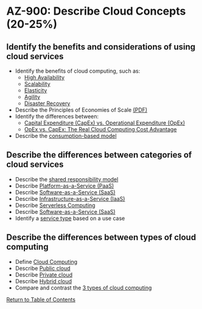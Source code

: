 # AZ-900: Describe Cloud Concepts (20-25%)

## Identify the benefits and considerations of using cloud services

* Identify the benefits of cloud computing, such as:
    * [High Availability](https://docs.microsoft.com/en-us/azure/architecture/checklist/availability)
    * [Scalability](https://docs.microsoft.com/en-us/azure/architecture/framework/scalability/design-scale)
    * [Elasticity](https://azure.microsoft.com/en-ca/overview/what-is-elastic-computing/)
    * [Agility](https://docs.microsoft.com/en-us/azure/cloud-adoption-framework/strategy/business-outcomes/agility-outcomes)
    * [Disaster Recovery](https://docs.microsoft.com/en-ca/azure/site-recovery/site-recovery-overview)
* Describe the Principles of Economies of Scale [(PDF)](https://download.microsoft.com/download/6/e/4/6e4cb3d1-5004-4024-8d90-6c66c83c17aa/the_economics_of_the_cloud_white_paper.pdf)
* Identify the differences between:
    * [Capital Expenditure (CapEx) vs. Operational Expenditure (OpEx)](https://docs.microsoft.com/en-us/azure/cloud-adoption-framework/strategy/business-outcomes/fiscal-outcomes#capital-expenses-and-operating-expenses)
    * [OpEx vs. CapEx: The Real Cloud Computing Cost Advantage](https://www.10thmagnitude.com/opex-vs-capex-the-real-cloud-computing-cost-advantage/)
* Describe the [consumption-based model](https://docs.microsoft.com/en-us/azure/architecture/framework/cost/design-price)

## Describe the differences between categories of cloud services

* Describe the [shared responsibility model](https://docs.microsoft.com/en-us/azure/security/fundamentals/shared-responsibility)
* Describe [Platform-as-a-Service (PaaS)](https://azure.microsoft.com/en-ca/overview/what-is-paas/)
* Describe [Software-as-a-Service (SaaS)](https://azure.microsoft.com/en-ca/overview/what-is-saas/)
* Describe [Infrastructure-as-a-Service (IaaS)](https://azure.microsoft.com/en-ca/overview/what-is-iaas/)
* Describe [Serverless Computing](https://azure.microsoft.com/en-ca/overview/serverless-computing/)
* Describe [Software-as-a-Service (SaaS)](https://azure.microsoft.com/en-ca/overview/what-is-saas/)
* Identify a [service type]((https://azure.microsoft.com/en-ca/overview/types-of-cloud-computing/)) based on a use case

## Describe the differences between types of cloud computing

* Define [Cloud Computing](https://azure.microsoft.com/en-us/overview/what-is-cloud-computing/)
* Describe [Public cloud](https://azure.microsoft.com/en-ca/overview/what-is-a-public-cloud/)
* Describe [Private cloud](https://azure.microsoft.com/en-ca/overview/what-is-a-private-cloud/)
* Describe [Hybrid cloud](https://azure.microsoft.com/en-ca/overview/what-is-hybrid-cloud-computing/)
* Compare and contrast the [3 types of cloud computing](https://azure.microsoft.com/en-us/overview/what-are-private-public-hybrid-clouds/)

[Return to Table of Contents](README.md)
